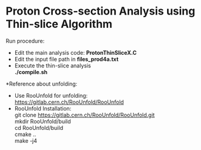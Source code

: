 # Proton Cross-section Analysis using Thin-slice Algorithm <br/>

Run procedure:<br/>
- Edit the main analysis code: **ProtonThinSliceX.C**
- Edit the input file path in  **files_prod4a.txt**
- Execute the thin-slice analysis\
**./compile.sh**

*Reference about unfolding:
- Use RooUnfold for unfolding: https://gitlab.cern.ch/RooUnfold/RooUnfold<br/>
- RooUnfold Installation:<br/>
git clone https://gitlab.cern.ch/RooUnfold/RooUnfold.git<br/>
mkdir RooUnfold/build<br/>
cd RooUnfold/build<br/>
cmake ..<br/>
make -j4<br/>
